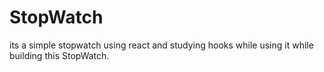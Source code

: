 # StopWatch
its a simple stopwatch using react and studying hooks while using it while building this StopWatch.  
